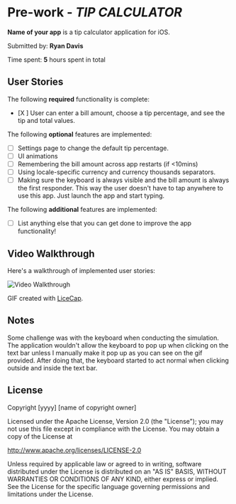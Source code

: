 # Pre-work - *TIP CALCULATOR*

**Name of your app** is a tip calculator application for iOS.

Submitted by: **Ryan Davis**

Time spent: **5** hours spent in total

## User Stories

The following **required** functionality is complete:

* [X ] User can enter a bill amount, choose a tip percentage, and see the tip and total values.

The following **optional** features are implemented:
* [ ] Settings page to change the default tip percentage.
* [ ] UI animations
* [ ] Remembering the bill amount across app restarts (if <10mins)
* [ ] Using locale-specific currency and currency thousands separators.
* [ ] Making sure the keyboard is always visible and the bill amount is always the first responder. This way the user doesn't have to tap anywhere to use this app. Just launch the app and start typing.

The following **additional** features are implemented:

- [ ] List anything else that you can get done to improve the app functionality!

## Video Walkthrough 

Here's a walkthrough of implemented user stories:

<img src='https://i.imgur.com/KwNjusZ.gif' width='' alt='Video Walkthrough' />

GIF created with [LiceCap](http://www.cockos.com/licecap/).

## Notes

Some challenge was with the keyboard when conducting the simulation. The application wouldn't allow the keyboard to pop up when clicking on the text bar unless I manually make it pop up as you can see on the gif provided. After doing that, the keyboard started to act normal when clicking outside and inside the text bar.

## License

Copyright [yyyy] [name of copyright owner]

Licensed under the Apache License, Version 2.0 (the "License");
you may not use this file except in compliance with the License.
You may obtain a copy of the License at

http://www.apache.org/licenses/LICENSE-2.0

Unless required by applicable law or agreed to in writing, software
distributed under the License is distributed on an "AS IS" BASIS,
WITHOUT WARRANTIES OR CONDITIONS OF ANY KIND, either express or implied.
See the License for the specific language governing permissions and
limitations under the License.
